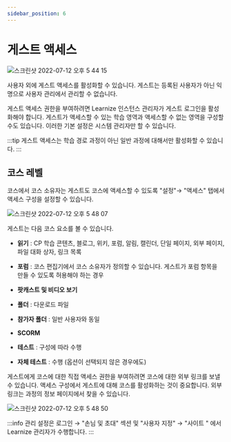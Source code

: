 ```yaml
---
sidebar_position: 6
---
```

# 게스트 액세스

![스크린샷 2022-07-12 오후 5 44 15](https://user-images.githubusercontent.com/68142821/178449130-fa1fd660-d113-4d43-8570-97c298ef1328.png)

사용자 외에 게스트 액세스를 활성화할 수 있습니다. 게스트는 등록된 사용자가 아닌 익명으로 사용자 관리에서 관리할 수 없습니다.

게스트 액세스 권한을 부여하려면 Learnize 인스턴스 관리자가 게스트 로그인을 활성화해야 합니다. 게스트가 액세스할 수 있는 학습 영역과 액세스할 수 없는 영역을 구성할 수도 있습니다. 이러한 기본 설정은 시스템 관리자만 할 수 있습니다.

:::tip
게스트 액세스는 학습 경로 과정이 아닌 일반 과정에 대해서만 활성화할 수 있습니다.
:::

## 코스 레벨

코스에서 코스 소유자는 게스트도 코스에 액세스할 수 있도록 "설정"→ "액세스" 탭에서 액세스 구성을 설정할 수 있습니다.

![스크린샷 2022-07-12 오후 5 48 07](https://user-images.githubusercontent.com/68142821/178449922-d0f43081-3c02-4555-a179-85c066734202.png)

게스트는 다음 코스 요소를 볼 수 있습니다.

- **읽기**
    : CP 학습 콘텐츠, 블로그, 위키, 포럼, 알림, 캘린더, 단일 페이지, 외부 페이지, 파일 대화 상자, 링크 목록
    
- **포럼**
    : 코스 편집기에서 코스 소유자가 정의할 수 있습니다. 게스트가 포럼 항목을 만들 수 있도록 허용해야 하는 경우
    
- **팟캐스트 및 비디오 보기**

- **폴더**
    : 다운로드 파일
    
- **참가자 폴더**
    : 일반 사용자와 동일
    
- **SCORM**
    
- **테스트**
    : 구성에 따라 수행
    
- **자체 테스트**
    : 수행 (옵션이 선택되지 않은 경우에도)
    

게스트에게 코스에 대한 직접 액세스 권한을 부여하려면 코스에 대한 외부 링크를 보낼 수 있습니다. 액세스 구성에서 게스트에 대해 코스를 활성화하는 것이 중요합니다. 외부 링크는 과정의 정보 페이지에서 찾을 수 있습니다.

![스크린샷 2022-07-12 오후 5 48 50](https://user-images.githubusercontent.com/68142821/178450088-fb409f90-9cf7-47a1-b88b-4c53e42ef7a1.png)

:::info
관리 설정은 로그인 → "손님 및 초대" 섹션 및 "사용자 지정" → "사이트 " 에서 Learnize 관리자가 수행합니다.
:::